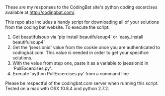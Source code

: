 These are my responses to the CodingBat site's python coding excercises available at http://codingbat.com/.

This repo also includes a handy script for downloading all of your solutions from the coding bat website. To execute the script:

1. Get beautifulsoup via 'pip install beautifulsoup4' or 'easy_install beautifulsoup4'
2. Get the 'jsessionid' value from the cookie once you are authenticated to codingbat.com. This value is needed in order to get your specifice solutions.
3. With the value from step one, paste it as a variable to jsessionid in 'PullExcercises.py'.
4. Execute 'python PullExcercises.py' from a command line

Please be respectful of the codingbat.com server when running this script. Tested on a mac with OSX 10.8.4 and python 2.7.2.